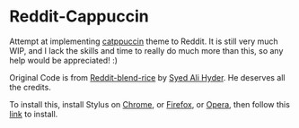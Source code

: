 # Reddit-Cappuccin

Attempt at implementing [catppuccin](https://github.com/catppuccin/catppuccin.git) theme to Reddit. It is still very much WIP, and I lack the skills and time to really do much more than this, so any help would be appreciated! :)

Original Code is from [Reddit-blend-rice](https://userstyles.org/styles/252687/reddit-blend-rice) by [Syed Ali Hyder](https://github.com/alisyd). He deserves all the credits.

To install this, install Stylus on [Chrome](https://chrome.google.com/webstore/detail/stylus/clngdbkpkpeebahjckkjfobafhncgmne?hl=en), or [Firefox](https://addons.mozilla.org/en-US/firefox/addon/styl-us/), or [Opera](https://addons.opera.com/en/extensions/details/stylus/), then follow this [link](https://userstyles.world/api/style/7009.user.css) to install.

